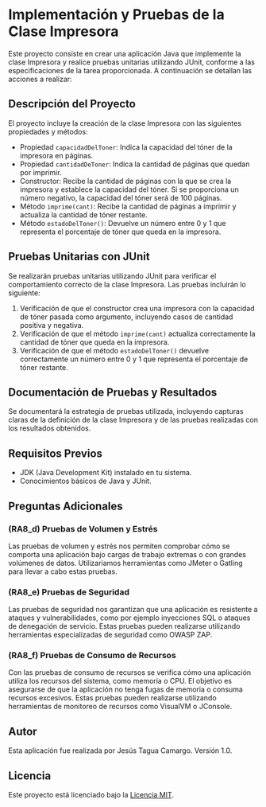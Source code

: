 #  Implementación y Pruebas de la Clase Impresora

Este proyecto consiste en crear una aplicación Java que implemente la clase Impresora y realice pruebas unitarias utilizando JUnit, conforme a las especificaciones de la tarea proporcionada. A continuación se detallan las acciones a realizar:

## Descripción del Proyecto

El proyecto incluye la creación de la clase Impresora con las siguientes propiedades y métodos:

- Propiedad `capacidadDelToner`: Indica la capacidad del tóner de la impresora en páginas.
- Propiedad `cantidadDeToner`: Indica la cantidad de páginas que quedan por imprimir.
- Constructor: Recibe la cantidad de páginas con la que se crea la impresora y establece la capacidad del tóner. Si se proporciona un número negativo, la capacidad del tóner será de 100 páginas.
- Método `imprime(cant)`: Recibe la cantidad de páginas a imprimir y actualiza la cantidad de tóner restante.
- Método `estadoDelToner()`: Devuelve un número entre 0 y 1 que representa el porcentaje de tóner que queda en la impresora.

## Pruebas Unitarias con JUnit

Se realizarán pruebas unitarias utilizando JUnit para verificar el comportamiento correcto de la clase Impresora. Las pruebas incluirán lo siguiente:

1. Verificación de que el constructor crea una impresora con la capacidad de tóner pasada como argumento, incluyendo casos de cantidad positiva y negativa.
2. Verificación de que el método `imprime(cant)` actualiza correctamente la cantidad de tóner que queda en la impresora.
3. Verificación de que el método `estadoDelToner()` devuelve correctamente un número entre 0 y 1 que representa el porcentaje de tóner restante.

## Documentación de Pruebas y Resultados

Se documentará la estrategia de pruebas utilizada, incluyendo capturas claras de la definición de la clase Impresora y de las pruebas realizadas con los resultados obtenidos.

## Requisitos Previos

- JDK (Java Development Kit) instalado en tu sistema.
- Conocimientos básicos de Java y JUnit.

## Preguntas Adicionales

### (RA8_d) Pruebas de Volumen y Estrés

Las pruebas de volumen y estrés nos permiten comprobar cómo se comporta una aplicación bajo cargas de trabajo extremas o con grandes volúmenes de datos. Utilizaríamos herramientas como JMeter o Gatling para llevar a cabo estas pruebas.

### (RA8_e) Pruebas de Seguridad

Las pruebas de seguridad nos garantizan que una aplicación es resistente a ataques y vulnerabilidades, como por ejemplo inyecciones SQL o ataques de denegación de servicio. Estas pruebas pueden realizarse utilizando herramientas especializadas de seguridad como OWASP ZAP.

### (RA8_f) Pruebas de Consumo de Recursos

Con las pruebas de consumo de recursos se verifica cómo una aplicación utiliza los recursos del sistema, como memoria o CPU. El objetivo es asegurarse de que la aplicación no tenga fugas de memoria o consuma recursos excesivos. Estas pruebas pueden realizarse utilizando herramientas de monitoreo de recursos como VisualVM o JConsole.

## Autor

Esta aplicación fue realizada por Jesús Tagua Camargo. Versión 1.0.

## Licencia

Este proyecto está licenciado bajo la [Licencia MIT](https://opensource.org/licenses/MIT).
